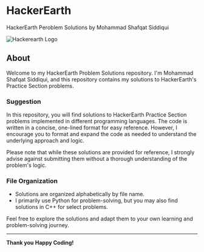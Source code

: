 # HackerEarth
HackerEarth Peroblem Solutions by Mohammad Shafqat Siddiqui

![Hackerearth Logo](https://media.hackerearth.com/blog/wp-content/uploads/2015/09/hackerearth_old_logo.jpg)

## About
Welcome to my HackerEarth Problem Solutions repository. I'm Mohammad Shafqat Siddiqui, and this repository contains my solutions to HackerEarth's Practice Section problems.

### Suggestion
In this repository, you will find solutions to HackerEarth Practice Section problems implemented in different programming languages. The code is written in a concise, one-lined format for easy reference. However, I encourage you to format and expand the code as needed to understand the underlying approach and logic.

Please note that while these solutions are provided for reference, I strongly advise against submitting them without a thorough understanding of the problem's logic.

### File Organization
* Solutions are organized alphabetically by file name.
* I primarily use Python for problem-solving, but you may also find solutions in C++ for select problems.

Feel free to explore the solutions and adapt them to your own learning and problem-solving journey.

---
**Thank you**
**Happy Coding!**